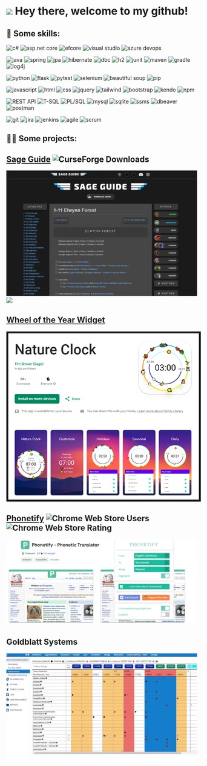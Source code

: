 <h1><img src="https://emojis.slackmojis.com/emojis/images/1531849430/4246/blob-sunglasses.gif?1531849430" width="30"/> Hey there, welcome to my github!</h1>

## 💪 Some skills:
<!--   Generate badges: https://shields.io/badges -->
<!--   Pick icons: https://simpleicons.org -->
<p>
  <img alt="c#" src="https://img.shields.io/badge/C%23-663399?style=for-the-badge&logo=C&logoColor=white">
  <img alt="asp.net core" src="https://img.shields.io/badge/ASP.NET Core-663399?style=for-the-badge&logoColor=white">
  <img alt="efcore" src="https://img.shields.io/badge/Entity Framework Core-663399?style=for-the-badge&logoColor=white">
  <img alt="visual studio" src="https://img.shields.io/badge/Visual Studio-7952B3?style=for-the-badge&logoColor=white">
  <img alt="azure devops" src="https://img.shields.io/badge/Azure Devops-388bdc?style=for-the-badge&logo=iCloud&logoColor=white">
</p>
<p>
  <img alt="java" src="https://img.shields.io/badge/Java-blue?style=for-the-badge&logo=CoffeeScript&logoColor=white">
  <img alt="spring" src="https://img.shields.io/badge/Spring-6DB33F?style=for-the-badge&logo=Spring&logoColor=white">
  <img alt="jpa" src="https://img.shields.io/badge/JPA-003B57?style=for-the-badge&logoColor=white">
  <img alt="hibernate" src="https://img.shields.io/badge/Hibernate-59666C?style=for-the-badge&logo=Hibernate&logoColor=white">
  <img alt="jdbc" src="https://img.shields.io/badge/JDBC-003B57?style=for-the-badge&logoColor=white">
  <img alt="h2" src="https://img.shields.io/badge/H2-000000?style=for-the-badge&logoColor=white">
  <img alt="junit" src="https://img.shields.io/badge/JUnit-blue?style=for-the-badge&logo=CoffeeScript&logoColor=white">
  <img alt="maven" src="https://img.shields.io/badge/Maven-D22128?style=for-the-badge&logo=Apache%20Maven&logoColor=white">
  <img alt="gradle" src="https://img.shields.io/badge/Gradle-02303A?style=for-the-badge&logo=Gradle&logoColor=white">
  <img alt="log4j" src="https://img.shields.io/badge/Log4j-003B57?style=for-the-badge&logoColor=white">
</p>
<p>
  <img alt="python" src="https://img.shields.io/badge/Python-4584b6?style=for-the-badge&logo=python&logoColor=white">
  <img alt="flask" src="https://img.shields.io/badge/Flask-000000?style=for-the-badge&logo=Flask&logoColor=white">
  <img alt="pytest" src="https://img.shields.io/badge/Pytest-0A9EDC?style=for-the-badge&logo=Pytest&logoColor=white">
  <img alt="selenium" src="https://img.shields.io/badge/Selenium-43B02A?style=for-the-badge&logo=Selenium&logoColor=white">
  <img alt="beautiful soup" src="https://img.shields.io/badge/Beautiful Soup-000000?style=for-the-badge&logoColor=white">
  <img alt="pip" src="https://img.shields.io/badge/pip-blue?style=for-the-badge&logo=python&logoColor=white">
</p>
<p>
  <img alt="javascript" src="https://img.shields.io/badge/Javascript-blue?style=for-the-badge&logo=JavaScript&logoColor=white">
  <img alt="html" src="https://img.shields.io/badge/HTML-E34F26?style=for-the-badge&logo=html5&logoColor=white">
  <img alt="css" src="https://img.shields.io/badge/CSS-663399?style=for-the-badge&logo=css&logoColor=white">
  <img alt="jquery" src="https://img.shields.io/badge/JQuery-0769AD?style=for-the-badge&logo=jquery&logoColor=white">
  <img alt="tailwind" src="https://img.shields.io/badge/Tailwind-06B6D4?style=for-the-badge&logo=Tailwind%20Css&logoColor=white">
  <img alt="bootstrap" src="https://img.shields.io/badge/Bootstrap-7952B3?style=for-the-badge&logo=Bootstrap&logoColor=white">
  <img alt="kendo" src="https://img.shields.io/badge/Kendo UI-FF6C37?style=for-the-badge&logoColor=white">
  <img alt="npm" src="https://img.shields.io/badge/npm-CB3837?style=for-the-badge&logo=npm&logoColor=white">
</p>
<p>
  <img alt="REST API" src="https://img.shields.io/badge/REST-000000?style=for-the-badge&logo=iCloud&logoColor=white">
  <img alt="T-SQL" src="https://img.shields.io/badge/TSQL-003B57?style=for-the-badge&logoColor=white">
  <img alt="PL/SQL" src="https://img.shields.io/badge/Oracle SQL-F80000?style=for-the-badge&logo=Oracle&logoColor=white">
  <img alt="mysql" src="https://img.shields.io/badge/MySQL-4479A1?style=for-the-badge&logo=MySQL&logoColor=white">
  <img alt="sqlite" src="https://img.shields.io/badge/SQLite-003B57?style=for-the-badge&logo=SQLite&logoColor=white">
  <img alt="ssms" src="https://img.shields.io/badge/SSMS-003B57?style=for-the-badge&logoColor=white">
  <img alt="dbeaver" src="https://img.shields.io/badge/DBeaver-382923?style=for-the-badge&logo=DBeaver&logoColor=white">
  <img alt="postman" src="https://img.shields.io/badge/Postman-FF6C37?style=for-the-badge&logo=Postman&logoColor=white">
</p>
<p>
  <img alt="git" src="https://img.shields.io/badge/Git-black?style=for-the-badge&logo=git&logoColor=white">
  <img alt="jira" src="https://img.shields.io/badge/Jira-0052CC?style=for-the-badge&logo=Jira&logoColor=white">
  <img alt="jenkins" src="https://img.shields.io/badge/Jenkins-D24939?style=for-the-badge&logo=Jenkins&logoColor=white">
  <img alt="agile" src="https://img.shields.io/badge/Agile-000000?style=for-the-badge&logo=speedtest&logoColor=white">
  <img alt="scrum" src="https://img.shields.io/badge/Scrum-000000?style=for-the-badge&logo=Trello&logoColor=white">
</p>
<!--
<img alt="actionscript" src="https://img.shields.io/badge/Actionscript-FF0000?style=for-the-badge&logo=adobe&logoColor=white">
<img alt="shell script" src="https://img.shields.io/badge/Shell Script-5391FE?style=for-the-badge&logo=powershell&logoColor=white">
<img alt="lua" src="https://img.shields.io/badge/Lua-2C2D72?style=for-the-badge&logo=lua&logoColor=white">
<img alt="revenue cat" src="https://img.shields.io/badge/RevenueCat-ea5158?style=for-the-badge&logoColor=white">
<img alt="eclipse" src="https://img.shields.io/badge/Eclipse-2C2255?style=for-the-badge&logo=Eclipse%20Ide&logoColor=white">
<img alt="intellij" src="https://img.shields.io/badge/IntelliJ-000000?style=for-the-badge&logo=Intellij IDEA&logoColor=white">
<img alt="android studio" src="https://img.shields.io/badge/Android%20Studio-34A853?style=for-the-badge&logo=android&logoColor=white">
<img alt="google play store" src="https://img.shields.io/badge/Google%20Play%20Store-414141?style=for-the-badge&logo=Google%20Play&logoColor=white">
<img alt="visual studio code" src="https://img.shields.io/badge/VS%20Code-007ACC?style=for-the-badge&logo=Visual%20Studio%20Code&logoColor=white">
<img alt="chrome web store" src="https://img.shields.io/badge/Chrome%20Web%20Store-4285F4?style=for-the-badge&logo=Google%20Chrome&logoColor=white">
<img alt="json" src="https://img.shields.io/badge/JSON-000000?style=for-the-badge&logo=JSON&logoColor=white">
<img alt=".net" src="https://img.shields.io/badge/.NET-512BD4?style=for-the-badge&logo=.net&logoColor=white">
<img alt="realm" src="https://img.shields.io/badge/Realm-39477F?style=for-the-badge&logo=Realm&logoColor=white">
<img alt="subversion" src="https://img.shields.io/badge/Subversion-809CC9?style=for-the-badge&logo=Subversion&logoColor=white">
<img alt="c" src="https://img.shields.io/badge/C-black?style=for-the-badge&logo=C&logoColor=white">
<img alt="gdscript" src="https://img.shields.io/badge/GDScript-478CBF?style=for-the-badge&logo=godot%20engine&logoColor=white">
-->

## 👨‍💻 Some projects:
## [Sage Guide](https://sageguide.netlify.app/) <img alt="CurseForge Downloads" src="https://img.shields.io/curseforge/dt/335803">
<img src="p1-sageguide.png">
<img src="sageguide.gif">

## [Wheel of the Year Widget](https://play.google.com/store/apps/details?id=com.sage.natureclock)
<img src="p2-natureclock.png" border="5">

## [Phonetify](https://chromewebstore.google.com/detail/ginngbneckjdbhnkgblaccihjheaajbp) <img alt="Chrome Web Store Users" src="https://img.shields.io/chrome-web-store/users/ginngbneckjdbhnkgblaccihjheaajbp"> <img alt="Chrome Web Store Rating" src="https://img.shields.io/chrome-web-store/rating/ginngbneckjdbhnkgblaccihjheaajbp">
<img src="p3-phonetify.png">

<!--
## Board Game Studio
<img src="CardGame11-2.gif">
<img src="CardGame9.gif">
-->

## Goldblatt Systems
<img src="goldblatt.png">

<!--
## Polygonal Physics
<img src="physics.gif">

## MOBA Game
https://github.com/timjbrown/timjbrown/assets/25399749/de1b0317-402b-498d-bbe7-7c67e3ef6001
-->
